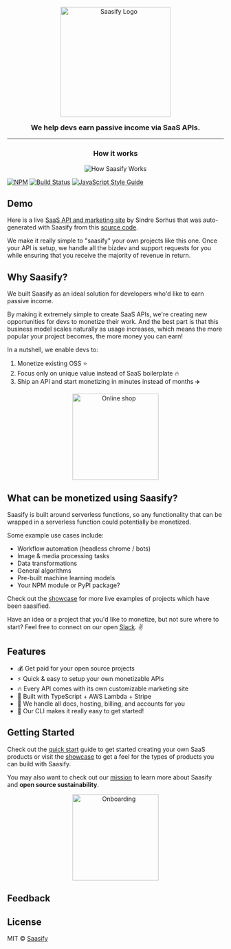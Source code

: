 <p align="center">
  <a href="https://saasify.sh" title="Saasify">
    <img src="https://saasify.sh/_media/logo.png" alt="Saasify Logo" width="256" />
  </a>
</p>

<h3 align="center" style="margin-top: .6rem">
  We help devs earn passive income via SaaS APIs.
</h3>

---

<h3 align="center">
  How it works
</h3>

<p align="center">
  <img src="https://saasify.sh/_media/saasify-how-it-works-v2.png" alt="How Saasify Works" />
</p>

[![NPM](https://img.shields.io/npm/v/saasify.svg)](https://www.npmjs.com/package/saasify) [![Build Status](https://travis-ci.com/saasify-sh/saasify.svg?branch=master)](https://travis-ci.com/saasify-sh/saasify) [![JavaScript Style Guide](https://img.shields.io/badge/code_style-standard-brightgreen.svg)](https://standardjs.com)

## Demo

Here is a live [SaaS API and marketing site](https://imagemin.saasify.sh ':target=_blank') by Sindre Sorhus that was auto-generated with Saasify from this [source code](https://github.com/saasify-sh/saasify/tree/master/examples/typescript/imagemin ':target=_blank').

We make it really simple to "saasify" your own projects like this one. Once your API is setup, we handle all the bizdev and support requests for you while ensuring that you receive the majority of revenue in return.

## Why Saasify?

We built Saasify as an ideal solution for developers who'd like to earn passive income.

By making it extremely simple to create SaaS APIs, we're creating new opportunities for devs to monetize their work. And the best part is that this business model scales naturally as usage increases, which means the more popular your project becomes, the more money you can earn!

In a nutshell, we enable devs to:

1. Monetize existing OSS ⭐️
2. Focus only on unique value instead of SaaS boilerplate 🔥
3. Ship an API and start monetizing in minutes instead of months ✈️

<p align="center">
  <img src="https://saasify.sh/_media/undraw/business_shop.svg" alt="Online shop" width="200" />
</p>

## What can be monetized using Saasify?

Saasify is built around serverless functions, so any functionality that can be wrapped in a serverless function could potentially be monetized.

Some example use cases include:

- Workflow automation (headless chrome / bots)
- Image & media processing tasks
- Data transformations
- General algorithms
- Pre-built machine learning models
- Your NPM module or PyPI package?

Check out the [showcase](https://saasify.sh/#/showcase) for more live examples of projects which have been saasified.

Have an idea or a project that you'd like to monetize, but not sure where to start? Feel free to connect on our open [Slack](https://join.slack.com/t/saasify/shared_invite/enQtODAxODA5MzU0NjczLTczOGU3NzNkYTJlMWIwZDkyNjJkOTk3MGEwZThlOWQyNTQxODZjZTExNjAzODJlZDQ3MWM5NWQwMGRiMDcyZTY). ✌️

## Features

- 💰 Get paid for your open source projects
- ⚡️️ Quick & easy to setup your own monetizable APIs
- 🔥 Every API comes with its own customizable marketing site
- 💯 Built with TypeScript + AWS Lambda + Stripe
- 🤖 We handle all docs, hosting, billing, and accounts for you
- 🚀 Our CLI makes it really easy to get started!

## Getting Started

Check out the [quick start](https://saasify.sh/#/quick-start) guide to get started creating your own SaaS products or visit the [showcase](https://saasify.sh/#/showcase) to get a feel for the types of products you can build with Saasify.

You may also want to check out our [mission](https://saasify.sh/#/mission) to learn more about Saasify and **open source sustainability**.

<p align="center">
  <img src="https://saasify.sh/_media/undraw/onboarding.svg" alt="Onboarding" width="200" />
</p>

## Feedback

<div class="typeform-widget" data-url="https://travisfischer.typeform.com/to/yOo9Wb" data-transparency="100" data-hide-headers=true></div>

## License

MIT © [Saasify](https://saasify.sh)

